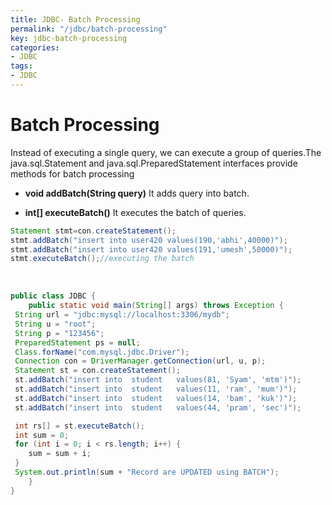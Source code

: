 ```yaml
---
title: JDBC- Batch Processing
permalink: "/jdbc/batch-processing"
key: jdbc-batch-processing
categories:
- JDBC
tags:
- JDBC
---
```


Batch Processing
===================

Instead of executing a single query, we can execute a group of queries.The
java.sql.Statement and java.sql.PreparedStatement interfaces provide methods for
batch processing

-   **void addBatch(String query)** It adds query into batch.

-   **int[] executeBatch()** It executes the batch of queries.


```java
Statement stmt=con.createStatement();  
stmt.addBatch("insert into user420 values(190,'abhi',40000)");  
stmt.addBatch("insert into user420 values(191,'umesh',50000)");    
stmt.executeBatch();//executing the batch
```

<br>

```java
public class JDBC {
	public static void main(String[] args) throws Exception {
 String url = "jdbc:mysql://localhost:3306/mydb";
 String u = "root";
 String p = "123456";
 PreparedStatement ps = null;
 Class.forName("com.mysql.jdbc.Driver");
 Connection con = DriverManager.getConnection(url, u, p);
 Statement st = con.createStatement();
 st.addBatch("insert into  student	 values(81, 'Syam', 'mtm')");
 st.addBatch("insert into  student	 values(11, 'ram', 'mum')");
 st.addBatch("insert into  student	 values(14, 'bam', 'kuk')");
 st.addBatch("insert into  student	 values(44, 'pram', 'sec')");

 int rs[] = st.executeBatch();
 int sum = 0;
 for (int i = 0; i < rs.length; i++) {
 	sum = sum + i;
 }
 System.out.println(sum + "Record are UPDATED using BATCH");
	}
}
```
